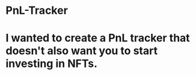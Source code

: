 # PnL-Tracker

# I wanted to create a PnL tracker that doesn't also want you to start investing in NFTs. 
